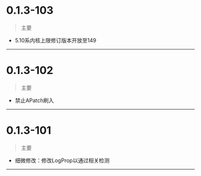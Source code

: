 # 0.1.3-103
> 主要
- 5.10系内核上限修订版本开放至149
---
# 0.1.3-102
> 主要
- 禁止APatch刷入
---
# 0.1.3-101
> 主要
- 细微修改：修改LogProp以通过相关检测
---

